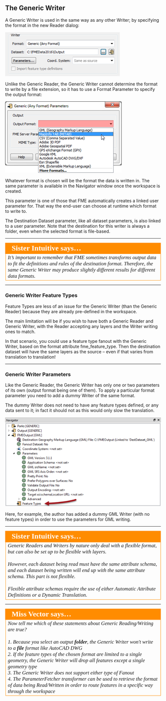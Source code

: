 ## The Generic Writer ##

A Generic Writer is used in the same way as any other Writer; by specifying the format in the new Reader dialog:

![](./Images/4.25.SettingGenericWriter.png)

Unlike the Generic Reader, the Generic Writer cannot determine the format to write by a file extension, so it has to use a Format Parameter to specify the output format:

![](./Images/4.26.GenericWriterSetFormat.png)

Whatever format is chosen will be the format the data is written in. The same parameter is available in the Navigator window once the workspace is created.

This parameter is one of those that FME automatically creates a linked user parameter for. That way the end-user can choose at runtime which format to write to.

The Destination Dataset parameter, like all dataset parameters, is also linked to a user parameter. Note that the destination for this writer is always a folder, even when the selected format is file-based.

---

<table style="border-spacing: 0px">
<tr>
<td style="vertical-align:middle;background-color:darkorange;border: 2px solid darkorange">
<i class="fa fa-quote-left fa-lg fa-pull-left fa-fw" style="color:white;padding-right: 12px;vertical-align:text-top"></i>
<span style="color:white;font-size:x-large;font-weight: bold;font-family:serif">Sister Intuitive says…</span>
</td>
</tr>

<tr>
<td style="border: 1px solid darkorange">
<span style="font-family:serif; font-style:italic; font-size:larger">
It’s important to remember that FME sometimes transforms output data to fit the definitions and rules of the destination format. Therefore, the same Generic Writer may produce slightly different results for different data formats.
</span>
</td>
</tr>
</table>

---

### Generic Writer Feature Types ###

Feature Types are less of an issue for the Generic Writer (than the Generic Reader) because they are already pre-defined in the workspace. 

The main limitation will be if you wish to have both a Generic Reader and Generic Writer, with the Reader accepting any layers and the Writer writing ones to match.

In that scenario, you could use a feature type fanout with the Generic Writer, based on the format attribute fme_feature_type. Then the destination dataset will have the same layers as the source – even if that varies from translation to translation!

---

### Generic Writer Parameters ###

Like the Generic Reader, the Generic Writer has only one or two parameters of its own (output format being one of them). To apply a particular format parameter you need to add a dummy Writer of the same format.

The dummy Writer does not need to have any feature types defined, or any data sent to it; in fact it should not as this would only slow the translation.

![](./Images/4.27.GenericWriterDummyWriter.png)

Here, for example, the author has added a dummy GML Writer (with no feature types) in order to use the parameters for GML writing.

---

<table style="border-spacing: 0px">
<tr>
<td style="vertical-align:middle;background-color:darkorange;border: 2px solid darkorange">
<i class="fa fa-quote-left fa-lg fa-pull-left fa-fw" style="color:white;padding-right: 12px;vertical-align:text-top"></i>
<span style="color:white;font-size:x-large;font-weight: bold;font-family:serif">Sister Intuitive says…</span>
</td>
</tr>

<tr>
<td style="border: 1px solid darkorange">
<span style="font-family:serif; font-style:italic; font-size:larger">
Generic Readers and Writers by nature only deal with a flexible format, but can also be set up to be flexible with layers.
<br><br>However, each dataset being read must have the same attribute schema, and each dataset being written will end up with the same attribute schema. This part is not flexible.
<br><br>Flexible attribute schemas require the use of either Automatic Attribute Definitions or a Dynamic Translation.
</span>
</td>
</tr>
</table>

---

<table style="border-spacing: 0px">
<tr>
<td style="vertical-align:middle;background-color:darkorange;border: 2px solid darkorange">
<i class="fa fa-quote-left fa-lg fa-pull-left fa-fw" style="color:white;padding-right: 12px;vertical-align:text-top"></i>
<span style="color:white;font-size:x-large;font-weight: bold;font-family:serif">Miss Vector says…</span>
</td>
</tr>

<tr>
<td style="border: 1px solid darkorange">
<span style="font-family:serif; font-style:italic; font-size:larger">
Now tell me which of these statements about Generic Reading/Writing are true?
<br><br>1. Because you select an output <strong>folder</strong>, the Generic Writer won't write to a <strong>file</strong> format like AutoCAD DWG
<br>2. If the feature types of the chosen format are limited to a single geometry, the Generic Writer will drop all features except a single geometry type 
<br>3. The Generic Writer does not support either type of Fanout
<br>4. The ParameterFetcher transformer can be used to retrieve the format of data being Read/Written in order to route features in a specific way through the workspace
</span>
</td>
</tr>
</table>
